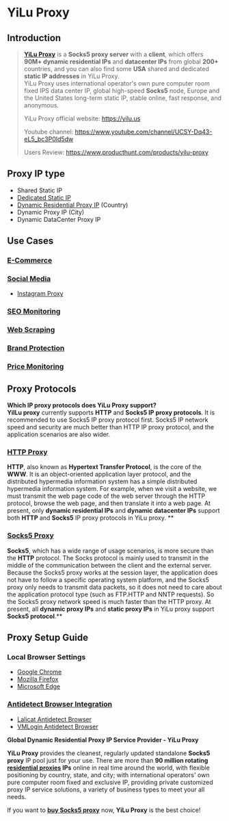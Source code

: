 # YiLu Proxy
## Introduction ##
> 
> **[YiLu Proxy](https://yilu.us)** is a **Socks5 proxy server** with a **client**, which offers **90M+ dynamic residential IPs** and **datacenter IPs** from global **200+** countries, and you can also find some **USA** shared and dedicated **static IP addresses** in YiLu Proxy.  
> YiLu Proxy uses international operator's own pure computer room fixed IPS data center IP, global high-speed **Socks5** node, Europe and the United States long-term static IP, stable online, fast response, and anonymous.
> 
> YiLu Proxy official website: https://yilu.us
> 
> Youtube channel: https://www.youtube.com/channel/UCSY-Dq43-eL5_bc3P0Id5dw
> 
> Users Review: https://www.producthunt.com/products/yilu-proxy

## Proxy IP type ##
- Shared Static IP
- [Dedicated Static IP](https://yilu.us/static-dedicated-ip)
- [Dynamic Residential Proxy IP](https://yilu.us/rotating-residential-ip) (Country)
- Dynamic Proxy IP (City)
- Dynamic DataCenter Proxy IP
  

## Use Cases ##
### [E-Commerce](https://yilu.us/use-cases/e-commerce-proxy) ###
### [Social Media](https://yilu.us/use-cases/social-media) ###
- [Instagram Proxy](https://yilu.us/use-cases/instagram)
### [SEO Monitoring](https://yilu.us/use-cases/seo-monitoring) ###
### [Web Scraping](https://yilu.us/use-cases/web-scraping) ###
### [Brand Protection](https://yilu.us/use-cases/brand-protection) ###
### [Price Monitoring](https://yilu.us/use-cases/price-monitoring) ###

## Proxy Protocols ##
**Which IP proxy protocols does YiLu Proxy support?**  
**YilLu proxy** currently supports **HTTP** and **Socks5 IP proxy protocols**. It is recommended to use Socks5 IP proxy protocol first. Socks5 IP network speed and security are much better than HTTP IP proxy protocol, and the application scenarios are also wider. 
### [HTTP Proxy](https://yilu.us/proxies/http-socks-proxy-difference) ###
**HTTP**, also known as **Hypertext Transfer Protocol**, is the core of the **WWW**. It is an object-oriented application layer protocol, and the distributed hypermedia information system has a simple distributed hypermedia information system. For example, when we visit a website, we must transmit the web page code of the web server through the HTTP protocol, browse the web page, and then translate it into a web page.
At present, only **dynamic residential IPs** and **dynamic datacenter IPs** support both **HTTP** and **Socks5** IP proxy protocols in YiLu proxy.  **  

### [Socks5 Proxy](https://yilu.us) ###  
**Socks5**, which has a wide range of usage scenarios, is more secure than the **HTTP** protocol. The Socks protocol is mainly used to transmit in the middle of the communication between the client and the external server. Because the Socks5 proxy works at the session layer, the application does not have to follow a specific operating system platform, and the Socks5 proxy only needs to transmit data packets, so it does not need to care about the application protocol type (such as FTP.HTTP and NNTP requests). So the Socks5 proxy network speed is much faster than the HTTP proxy. 
At present, all **dynamic proxy IPs** and **static proxy IPs** in YiLu proxy support **Socks5 protocol**.** 

## Proxy Setup Guide ##
### Local Browser Settings ###
- [Google Chrome](https://yilu.us/configuration/use-yilu-proxy-in-google-chrome-browser)
- [Mozilla Firefox](https://yilu.us/configuration/chrome-proxy-setting-in-yilu-proxy)
- [Microsoft Edge](https://yilu.us/configuration/chrome-proxy-setting-in-yilu-proxy)


### [Antidetect Browser Integration](https://yilu.us/integration) ###
- [Lalicat Antidetect Browser](https://yilu.us/integration/yilu-proxy-used-with-lalicat-browser)
- [VMLogin Antidetect Browser](https://yilu.us/integration/yilu-proxy-integrate-with-vmlogin-browser)


**Global Dynamic Residential Proxy IP Service Provider - YiLu Proxy**

**YiLu Proxy** provides the cleanest, regularly updated standalone **Socks5 proxy** IP pool just for your use. There are more than **90 million rotating [residential proxies](https://yilu.us/proxies/residential-proxy) IPs** online in real time around the world, with flexible positioning by country, state, and city; with international operators' own pure computer room fixed and exclusive IP, providing private customized proxy IP service solutions, a variety of business types to meet your all needs. 

If you want to **[buy Socks5 proxy](https://yilu.us)** now, **YiLu Proxy** is the best choice!
